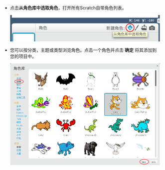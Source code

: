 + 点击**从角色库中选取角色**，打开所有Scratch自带角色列表。
    
    ![屏幕截图](images/sprite-library.png)

+ 您可以按分类，主题或类型浏览角色。点击一个角色并点击 **确定** 将其添加到您的项目中。
    
    ![屏幕截图](images/sprite-choose.png)